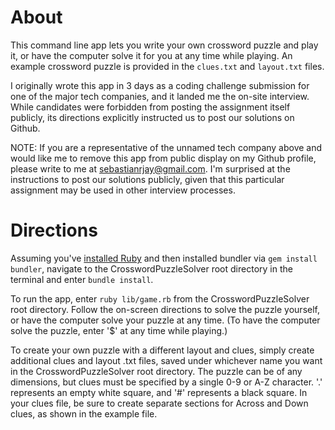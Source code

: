 # About

This command line app lets you write your own crossword puzzle and play it, or 
have the computer solve it for you at any time while playing. An example 
crossword puzzle is provided in the `clues.txt` and `layout.txt` files.

I originally wrote this app in 3 days as a coding challenge submission for one 
of the major tech companies, and it landed me the on-site interview. While 
candidates were forbidden from posting the assignment itself publicly, its 
directions explicitly instructed us to post our solutions on Github.

NOTE: If you are a representative of the unnamed tech company above and would 
like me to remove this app from public display on my Github profile, please 
write to me at sebastianrjay@gmail.com. I'm surprised at the instructions to 
post our solutions publicly, given that this particular assignment may be used 
in other interview processes.

# Directions

Assuming you've [installed Ruby](https://github.com/rbenv/rbenv) and then 
installed bundler via `gem install bundler`, navigate to the 
CrosswordPuzzleSolver root directory in the terminal and enter `bundle install`. 

To run the app, enter `ruby lib/game.rb` from the CrosswordPuzzleSolver root 
directory. Follow the on-screen directions to solve the puzzle yourself, or have 
the computer solve your puzzle at any time. (To have the computer solve the 
puzzle, enter '$' at any time while playing.)

To create your own puzzle with a different layout and clues, simply create 
additional clues and layout .txt files, saved under whichever name you want in 
the CrosswordPuzzleSolver root directory. The puzzle can be of any dimensions, 
but clues must be specified by a single 0-9 or A-Z character. '.' represents an 
empty white square, and '#' represents a black square. In your clues file, be 
sure to create separate sections for Across and Down clues, as shown in the 
example file.
